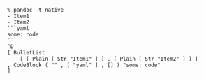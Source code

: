 ````
% pandoc -t native
- Item1
- Item2
```yaml
some: code
```
^D
[ BulletList
    [ [ Plain [ Str "Item1" ] ] , [ Plain [ Str "Item2" ] ] ]
, CodeBlock ( "" , [ "yaml" ] , [] ) "some: code"
]
````
